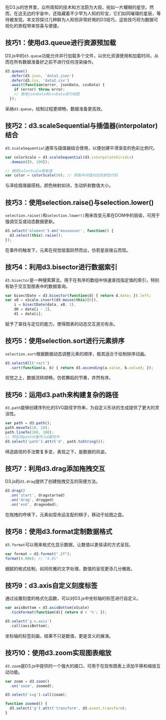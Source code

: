 在D3.js的世界里，众所周知的技术和方法蔚为大观，宛如一片耀眼的星空。然而，在这无边的宇宙中，还隐藏着不少罕为人知的珍宝，它们如同璀璨的星辰，等待被发现。本文将探讨几种鲜为人知但非常好用的D3技巧，这些技巧将为数据可视化的旅程带来惊喜与便捷。

## 技巧1：使用d3.queue进行资源预加载

D3.js中的`d3.queue`功能允许并行加载多个文件，以优化资源使用和加载时间，从而在所有数据准备好之前不进行任何渲染操作。

```javascript
d3.queue()
  .defer(d3.json, 'data1.json')
  .defer(d3.csv, 'data2.csv')
  .await(function(error, jsonData, csvData) {
    if (error) throw error;
    // 使用jsonData和csvData进行绘图
  });
```

采纳`d3.queue`，绘制过程更顺畅，数据准备更高效。

## 技巧2：d3.scaleSequential与插值器(interpolator)结合

`d3.scaleSequential`通常与插值器结合使用，以便创建平滑渐变的色彩比例尺。

```javascript
var colorScale = d3.scaleSequential(d3.interpolateViridis)
  .domain([0, 100]);

// 使用colorScale获取值
var color = colorScale(50); // 获取中间值对应的颜色代码
```

与泽绘插值器搭档，颜色映射如诗，生动折射数值大小。

## 技巧3：使用selection.raise()与selection.lower()

`selection.raise()`和`selection.lower()`用来改变元素在DOM中的层级，可用于强调交互或动态数据更新。

```javascript
d3.select('element').on('mouseover', function() {
  d3.select(this).raise();
});
```

在事件的触发下，元素在视觉层面跃然而出，仿若星辰拨云而现。

## 技巧4：利用d3.bisector进行数据索引

`d3.bisector`是一种搜索算法，用于在有序的数组中快速查找指定值的索引，特别有助于交互型图表中的数据查询。

```javascript
var bisectDate = d3.bisector(function(d) { return d.date; }).left;
var x0 = xScale.invert(d3.mouse(this)[0]),
    i = bisectDate(data, x0, 1),
    d0 = data[i - 1],
    d1 = data[i];
```

赋予了查找与定位的能力，使得图表的动态交互游刃有余。

## 技巧5：使用selection.sort进行元素排序

`selection.sort`根据数据动态调整元素的顺序，极其适合于绘制排序动画。

```javascript
d3.selectAll('rect')
  .sort(function(a, b) { return d3.ascending(a.value, b.value); });
```

视觉之上，数据流转顺畅，仿若舞蹈的节奏，井然有序。

## 技巧6：运用d3.path来构建复杂的路径

`d3.path`能够创建序列化的SVG路径字符串，为自定义形状的生成提供了更大的灵活性。

```javascript
var path = d3.path();
path.moveTo(10, 10);
path.lineTo(100, 100);
// 然后将path对象传入d属性中
d3.select('path').attr('d', path.toString());
```

缔造路径的手法繁复多变，表现之下，是数据的风姿。

## 技巧7：利用d3.drag添加拖拽交互

D3.js的`d3.drag`提供了创建拖拽交互的简便方法。

```javascript
d3.drag()
  .on('start', dragstarted)
  .on('drag', dragged)
  .on('end', dragended);
```

在拖拽的呼唤下，元素如受命运支配的棋子，移动于绘图之盘。

## 技巧8：使用d3.format定制数据格式

`d3.format`可以用来格式化显示数据，让数值以更易读的方式呈现。

```javascript
var format = d3.format(".2f");
format(4.006); // "4.01"
```

细腻的格式绘制，如同优雅的文字处理，数值的呈现更添几分雅致。

## 技巧9：d3.axis自定义刻度标签

通过设置刻度的格式化函数，可以对D3.js中坐标轴的标签进行自定义。

```javascript
var axisBottom = d3.axisBottom(xScale)
  .tickFormat(function(d){ return d + '%'; });

d3.select('g.x.axis')
  .call(axisBottom);
```

坐标轴的标签刻画，结果不只是数值，更是含义的展演。

## 技巧10：使用d3.zoom实现图表缩放

`d3.zoom`是D3.js中提供的一个强大的接口，可用于在现有图表上添加平移和缩放互动功能。

```javascript
var zoom = d3.zoom()
  .on('zoom', zoomed);

d3.select('svg').call(zoom);

function zoomed() {
  d3.select('g').attr('transform', d3.event.transform);
}
```